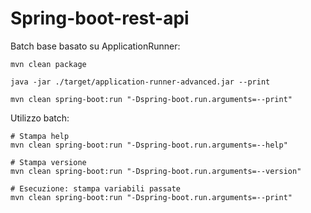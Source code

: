 # Spring-boot-rest-api

Batch base basato su ApplicationRunner:

```shell
mvn clean package

java -jar ./target/application-runner-advanced.jar --print

mvn clean spring-boot:run "-Dspring-boot.run.arguments=--print"
```

Utilizzo batch:

```shell
# Stampa help
mvn clean spring-boot:run "-Dspring-boot.run.arguments=--help"

# Stampa versione
mvn clean spring-boot:run "-Dspring-boot.run.arguments=--version"

# Esecuzione: stampa variabili passate
mvn clean spring-boot:run "-Dspring-boot.run.arguments=--print"
```